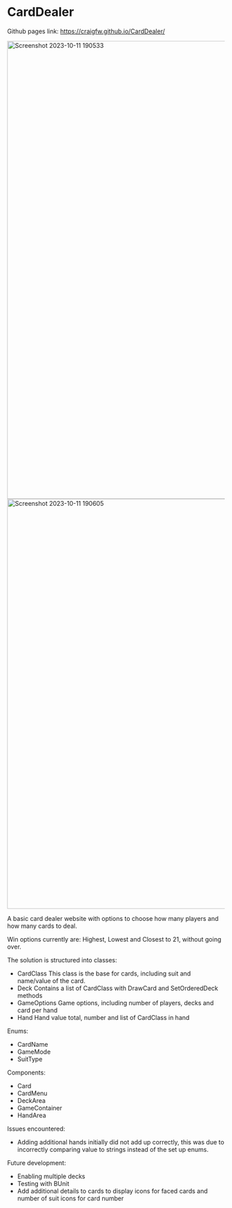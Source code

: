 # CardDealer

Github pages link: https://craigfw.github.io/CardDealer/

<img width="1059" alt="Screenshot 2023-10-11 190533" src="https://github.com/CraigFW/CardDealer/assets/4436733/7dd19e10-dcb9-4536-854d-296f2232de45">
<img width="948" alt="Screenshot 2023-10-11 190605" src="https://github.com/CraigFW/CardDealer/assets/4436733/827bde50-b0dd-4218-916f-f527ce22ed73">

A basic card dealer website with options to choose how many players and how many cards to deal.

Win options currently are: Highest, Lowest and Closest to 21, without going over.

The solution is structured into classes:
- CardClass
    This class is the base for cards, including suit and name/value of the card.
- Deck
    Contains a list of CardClass with DrawCard and SetOrderedDeck methods
- GameOptions
    Game options, including number of players, decks and card per hand
- Hand
    Hand value total, number and list of CardClass in hand

Enums:
- CardName
- GameMode
- SuitType

Components:
- Card
- CardMenu
- DeckArea
- GameContainer
- HandArea

Issues encountered:
- Adding additional hands initially did not add up correctly, this was due to incorrectly comparing value to strings instead of the set up enums.

Future development:
- Enabling multiple decks
- Testing with BUnit
- Add additional details to cards to display icons for faced cards and number of suit icons for card number
